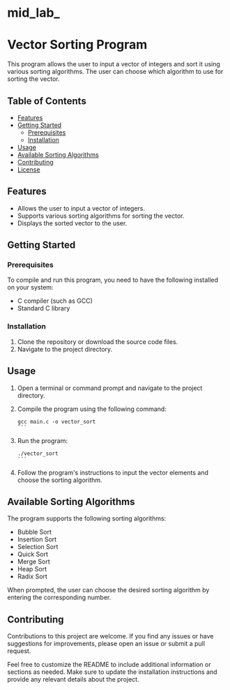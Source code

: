 # mid_lab_


# Vector Sorting Program

This program allows the user to input a vector of integers and sort it using various sorting algorithms. The user can choose which algorithm to use for sorting the vector.

## Table of Contents

- [Features](#features)
- [Getting Started](#getting-started)
  - [Prerequisites](#prerequisites)
  - [Installation](#installation)
- [Usage](#usage)
- [Available Sorting Algorithms](#available-sorting-algorithms)
- [Contributing](#contributing)
- [License](#license)

## Features

- Allows the user to input a vector of integers.
- Supports various sorting algorithms for sorting the vector.
- Displays the sorted vector to the user.

## Getting Started

### Prerequisites

To compile and run this program, you need to have the following installed on your system:
- C compiler (such as GCC)
- Standard C library

### Installation

1. Clone the repository or download the source code files.
2. Navigate to the project directory.

## Usage

1. Open a terminal or command prompt and navigate to the project directory.
2. Compile the program using the following command:

   ````shell
   gcc main.c -o vector_sort
   ```

3. Run the program:

   ````shell
   ./vector_sort
   ```

4. Follow the program's instructions to input the vector elements and choose the sorting algorithm.

## Available Sorting Algorithms

The program supports the following sorting algorithms:

- Bubble Sort
- Insertion Sort
- Selection Sort
- Quick Sort
- Merge Sort
- Heap Sort
- Radix Sort

When prompted, the user can choose the desired sorting algorithm by entering the corresponding number.

## Contributing

Contributions to this project are welcome. If you find any issues or have suggestions for improvements, please open an issue or submit a pull request.


Feel free to customize the README to include additional information or sections as needed. Make sure to update the installation instructions and provide any relevant details about the project.
